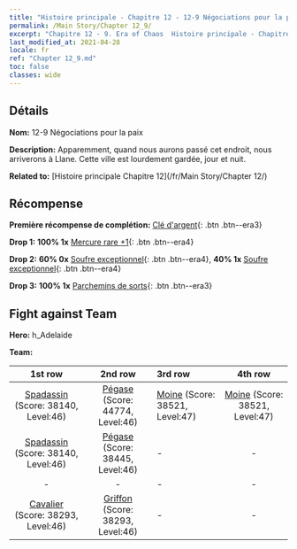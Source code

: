 ```yaml
---
title: "Histoire principale - Chapitre 12 - 12-9 Négociations pour la paix"
permalink: /Main Story/Chapter 12_9/
excerpt: "Chapitre 12 - 9. Era of Chaos  Histoire principale - Chapitre 12_9. 12-9 Négociations pour la paix"
last_modified_at: 2021-04-28
locale: fr
ref: "Chapter 12_9.md"
toc: false
classes: wide
---
```


## Détails

 **Nom:** 12-9 Négociations pour la paix

 **Description:** Apparemment, quand nous aurons passé cet endroit, nous arriverons à Llane. Cette ville est lourdement gardée, jour et nuit.

 **Related to:** [Histoire principale Chapitre 12](/fr/Main Story/Chapter 12/)

## Récompense

 **Première récompense de complétion:** [Clé d'argent](/ItemsFR/con_693/){: .btn .btn--era3}

 **Drop 1:** **100% 1x** [Mercure rare +1](/ItemsFR/mat_42/){: .btn .btn--era4}

 **Drop 2:** **60% 0x** [Soufre exceptionnel](/ItemsFR/mat_36/){: .btn .btn--era4}, **40% 1x** [Soufre exceptionnel](/ItemsFR/mat_36/){: .btn .btn--era4}

 **Drop 3:** **100% 1x** [Parchemins de sorts](/ItemsFR/con_694/){: .btn .btn--era3}


## Fight against Team
 **Hero:** h_Adelaide

 **Team:**


  | 1st row | 2nd row | 3rd row | 4th row |
  |:----:|:----:|:----|:----:|
  | [Spadassin](/fr/units/Swordsman/) (Score: 38140, Level:46)  | [Pégase](/fr/units/Pegasus/) (Score: 44774, Level:46)  | [Moine](/fr/units/Monk/) (Score: 38521, Level:47)  | [Moine](/fr/units/Monk/) (Score: 38521, Level:47)  |
  | [Spadassin](/fr/units/Swordsman/) (Score: 38140, Level:46)  | [Pégase](/fr/units/Pegasus/) (Score: 38445, Level:46)  | - | - |
  | - | - | - | - |
  | [Cavalier](/fr/units/Cavalier/) (Score: 38293, Level:46)  | [Griffon](/fr/units/Griffin/) (Score: 38293, Level:46)  | - | - |


